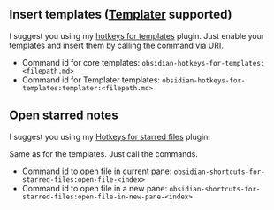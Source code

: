 ## Insert templates ([Templater](https://github.com/SilentVoid13/Templater) supported)

I suggest you using my [hotkeys for templates](https://github.com/Vinzent03/obsidian-hotkeys-for-templates) plugin. Just enable your templates and insert them by calling the command via URI. 
- Command id for core templates: `obsidian-hotkeys-for-templates:<filepath.md>`
- Command id for Templater templates: `obsidian-hotkeys-for-templates:templater:<filepath.md>`

## Open starred notes

I suggest you using my [Hotkeys for starred files](https://github.com/Vinzent03/obsidian-shortcuts-for-starred-files) plugin.

Same as for the templates. Just call the commands.
- Command id to open file in current pane: `obsidian-shortcuts-for-starred-files:open-file-<index>`
- Command id to open file in a new pane: `obsidian-shortcuts-for-starred-files:open-file-in-new-pane-<index>`



